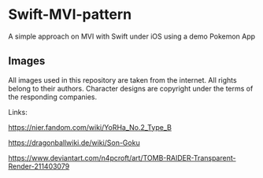 # Swift-MVI-pattern
A simple approach on MVI with Swift under iOS using a demo Pokemon App


## Images
All images used in this repository are taken from the internet.
All rights belong to their authors. 
Character designs are copyright under the terms of the responding companies.

Links:

https://nier.fandom.com/wiki/YoRHa_No.2_Type_B

https://dragonballwiki.de/wiki/Son-Goku

https://www.deviantart.com/n4pcroft/art/TOMB-RAIDER-Transparent-Render-211403079
